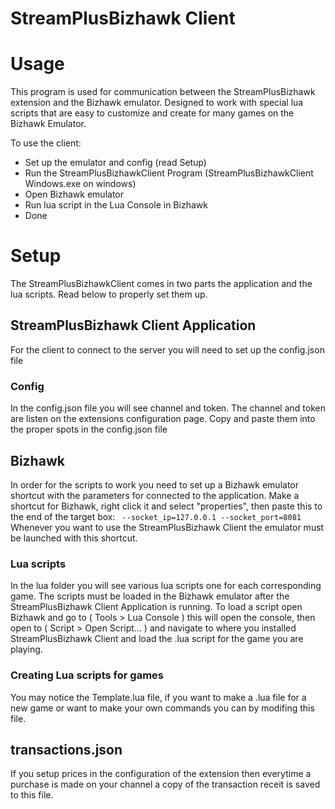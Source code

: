 # StreamPlusBizhawk Client

# Usage

This program is used for communication between the StreamPlusBizhawk extension and the Bizhawk emulator.
Designed to work with special lua scripts that are easy to customize and create for many games on the Bizhawk Emulator.

To use the client:
- Set up the emulator and config (read Setup)
- Run the StreamPlusBizhawkClient Program (StreamPlusBizhawkClient Windows.exe on windows)
- Open Bizhawk emulator
- Run lua script in the Lua Console in Bizhawk
- Done

# Setup

The StreamPlusBizhawkClient comes in two parts the application and the lua scripts. 
Read below to properly set them up.

## StreamPlusBizhawk Client Application

For the client to connect to the server you will need to set up the config.json file

### Config

In the config.json file you will see channel and token. The channel and token are listen on the extensions configuration page. 
Copy and paste them into the proper spots in the config.json file

## Bizhawk

In order for the scripts to work you need to set up a Bizhawk emulator shortcut with the parameters for connected to the application.
Make a shortcut for Bizhawk, right click it and select "properties", then paste this to the end of the target box: ` --socket_ip=127.0.0.1 --socket_port=8081`
Whenever you want to use the StreamPlusBizhawk Client the emulator must be launched with this shortcut.

### Lua scripts

In the lua folder you will see various lua scripts one for each corresponding game.
The scripts must be loaded in the Bizhawk emulator after the StreamPlusBizhawk Client Application is running.
To load a script open Bizhawk and go to ( Tools > Lua Console ) this will open the console, then open to ( Script > Open Script... )
and navigate to where you installed StreamPlusBizhawk Client and load the .lua script for the game you are playing.

### Creating Lua scripts for games

You may notice the Template.lua file, if you want to make a .lua file for a new game or want to make your own commands you can by modifing this file.

## transactions.json

If you setup prices in the configuration of the extension then everytime a purchase is made on your channel a copy of the transaction receit is saved to this file.

